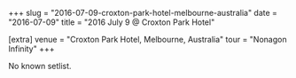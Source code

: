 +++
slug = "2016-07-09-croxton-park-hotel-melbourne-australia"
date = "2016-07-09"
title = "2016 July 9 @ Croxton Park Hotel"

[extra]
venue = "Croxton Park Hotel, Melbourne, Australia"
tour = "Nonagon Infinity"
+++

No known setlist.
